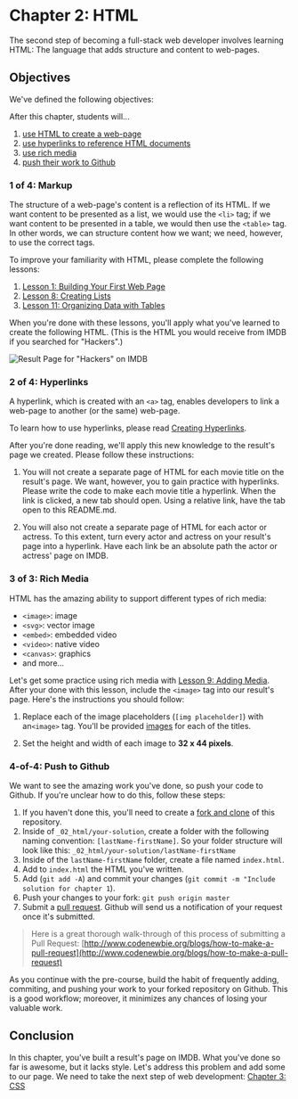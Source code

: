 # Chapter 2: HTML
The second step of becoming a full-stack web developer involves learning HTML: The language that adds structure and content to web-pages.

## Objectives
We've defined the following objectives:

After this chapter, students will...

1. [use HTML to create a web-page][1]
2. [use hyperlinks to reference HTML documents][2]
3. [use rich media][2]
4. [push their work to Github][4]

### 1 of 4: Markup
The structure of a web-page's content is a reflection of its HTML. If we want content to be presented as a list, we would use the `<li>` tag; if we want content to be presented in a table, we would then use the `<table>` tag. In other words, we can structure content how we want; we need, however, to use the correct tags.

To improve your familiarity with HTML, please complete the following lessons:

1. [Lesson 1: Building Your First Web Page][11]
2. [Lesson 8: Creating Lists][12]
3. [Lesson 11: Organizing Data with Tables][13]

When you're done with these lessons, you'll apply what you've learned to create the following HTML. (This is the HTML you would receive from IMDB if you searched for "Hackers".)

![Result Page for "Hackers" on IMDB ][14]

### 2 of 4: Hyperlinks
A hyperlink, which is created with an `<a>` tag, enables developers to link a web-page to another (or the same) web-page.

To learn how to use hyperlinks, please read [Creating Hyperlinks][21].

After you're done reading, we'll apply this new knowledge to the result's page we created. Please follow these instructions:

1. You will not create a separate page of HTML for each movie title on the result's page. We want, however, you to gain practice with hyperlinks. Please write the code to make each movie title a hyperlink. When the link is clicked, a new tab should open. Using a relative link, have the tab open to this README.md.

2. You will also not create a separate page of HTML for each actor or actress. To this extent, turn every actor and actress on your result's page into a hyperlink. Have each link be an absolute path the actor or actress' page on IMDB.

### 3 of 3: Rich Media
HTML has the amazing ability to support different types of rich media:

- `<image>`: image
- `<svg>`: vector image
- `<embed>`: embedded video
- `<video>`: native video
- `<canvas>`: graphics
- and more...

Let's get some practice using rich media with [Lesson 9: Adding Media][31]. After your done with this lesson, include the `<image>` tag into our result's page. Here's the instructions you should follow:

1. Replace each of the image placeholders (`[img placeholder]`) with an`<image>` tag. You'll be provided [images][32] for each of the titles.

2. Set the height and width of each image to **32 x 44 pixels**.

### 4-of-4: Push to Github
We want to see the amazing work you've done, so push your code to Github. If you're unclear how to do this, follow these steps:

1. If you haven't done this, you'll need to create a [fork and clone][41] of this repository.
2. Inside of `_02_html/your-solution`, create a folder with the following naming convention: `[lastName-firstName]`. So your folder structure will look like this: `_02_html/your-solution/lastName-firstName`
3. Inside of the `lastName-firstName` folder, create a file named `index.html`.
4. Add to `index.html` the HTML you've written.
4. Add (`git add -A`) and commit your changes (`git commit -m "Include solution for chapter 1`).
5. Push your changes to your fork: `git push origin master`
6. Submit a [pull request][42]. Github will send us a notification of your request once it's submitted.

> Here is a great thorough walk-through of this process of submitting a Pull Request: [http://www.codenewbie.org/blogs/how-to-make-a-pull-request](http://www.codenewbie.org/blogs/how-to-make-a-pull-request)

As you continue with the pre-course, build the habit of frequently adding, commiting, and pushing your work to your forked repository on Github. This is a good workflow; moreover, it minimizes any chances of losing your valuable work.

## Conclusion
In this chapter, you've built a result's page on IMDB. What you've done so far is awesome, but it lacks style. Let's address this problem and add some to our page. We need to take the next step of web development: [Chapter 3: CSS][next-page]

[1]: #1-of-4-markup
[11]: http://learn.shayhowe.com/html-css/building-your-first-web-page/
[12]: http://learn.shayhowe.com/html-css/organizing-data-with-tables/
[13]: http://learn.shayhowe.com/html-css/organizing-data-with-tables/
[14]: images/imdb_hackers_html.png
[15]: http://learn.shayhowe.com/html-css/getting-to-know-html/#creating-hyperlinks

[2]: #2-of-4-hyperlinks
[21]: http://learn.shayhowe.com/html-css/getting-to-know-html/#creating-hyperlinks

[3]: #3-of-4-rich-media
[31]: http://learn.shayhowe.com/html-css/adding-media/
[32]: ./images

[4]: $4-of-4-push-to-github
[41]: https://help.github.com/articles/fork-a-repo/
[42]: https://help.github.com/articles/using-pull-requests/

[next-page]: ../_03_css

